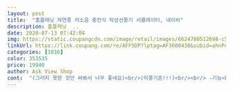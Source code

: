 ```yaml
---
layout: post 
title:  "홈플래닛 자연풍 저소음 충전식 탁상선풍기 서큘레이터, 네이비" 
description: 홈플래닛  ..
date: 2020-07-13 07:42:04 
img: https://static.coupangcdn.com/image/retail/images/6624780512698-c5c42b47-0f08-45b2-af9e-58a5c84ce473.jpg 
linkUrl: https://link.coupang.com/re/AFFSDP?lptag=AF3600438&subid=ahnPublicAsk&pageKey=1708594349&itemId=2907746734&vendorItemId=70896495644&traceid=V0-113-5b020bbf6a9b71fa 
categories: [1016] 
color: 353535 
price: 19940 
author: Ask View Shop 
cont:  "(그러지 못한 것만 써봐서 너무 좋네요)<br/>(미풍기준!!!)<br/><br/> -기능<br/><br/> -디자인<br/><br/> -소음<br/><br/> -총평<br/><br/> -크기<br/>1단계 미풍과 4단계 자연충은 13dB의 저소음으로<br/>ㅎㅎㅎ시원하고 정말 좋아요 ㅎㅎㅎ<br/>거치도 안정적입니다<br/>그릴 회전량 조절도 가능하기 때문에<br/>깔끔하고 군더더기 없는 디자인<br/>너무 좋아보여서 식사할때 키려고 식탁에 둿네요ㅎㅎ<br/>다른 탁상용 선풍기도 많이 봤는데<br/>다른것보다 놀란게 소음이 적어요!!<br/>디자인 예쁨, 기능 무난<br/>무게도 가벼운 편<br/>바닥 크기는 손바닥 위에 올려놓을 수 있는 정도입니다<br/>분해 세척이 됩니다<br/>사무실용으로 생각했는데<br/>사실 소리가 크면 사용할때 은근히<br/>사진 참고해주세용!<br/>색상도 네이비 컬러라 차분하고 고급져요 ㅎㅎ<br/>생각보다 가볍고 안정적이에요<br/>선풍기 바깥쪽 팬 커버가 돌아가서<br/>성인여성(160) 팔꿈치부터 손바닥 중간까지 오는 정도<br/>손쉽게 분리하여 닦을 수 잇습니다<br/>수면 시 사용하기도 좋네요 ㅎㅎ<br/>신경이 많이 쓰이는데<br/>써큘래이터 팬을 잘 조절해야 효과를 제대로 보실 수 잇어요!!<br/>아 엄청난 장점이 있습니다<br/>아침에 화장할때 얼굴 열내리게 틀어놓으면 좋을 것 같아용<br/>엄처난 분해는 아니어도 케이스와 날개정도는<br/>오피스 혹은 재택 근무하시면서 에어컨 틀기는 애매하니 딱 예쁘면서도 가벼운 탁상용 선풍기 찾으시는 분들께 추천드립니다<br/>일반 선풍기랑 비교하긴 좀 그렇지만 정말 저소음입니다<br/>자연바람처럼 장시간 사용에 좋다고 해요 ㅎㅎ<br/>자연풍,팬 회전 자동 조절 된다는 점이<br/>저는 개인적으로 가장 낮은 미풍으로 해도 시원하더라구요<br/>저소음이라 좋아요 ㅎㅎ<br/>조용하게 시원한 바람을 보내줘요 ㅎㅎ<br/>좋았습니다.<br/>풍속 4단계 자연풍은 회전과 정지를 반복해서<br/>청소시에는 검정핀 뽑아서 분리후 청소하면 편리해요 ㅎㅎ<br/>충전식이며 케이블도 같이 지원됩니다<br/>크기만 작지 진짜 써큘레이터같아요<br/>특히 자연풍은 8시간 작동후 auto off가 되어서<br/>팬부분이 회색이라 게으른 저에게 좋네요<br/>풍량 조절 4단계<br/>하얀선풍기 먼지끼는거 귀찮은데.<br/>.<br/><br/>핸디선풍기등은 각도 조절 안되는데 요건 되서 좋아요<br/>홈플래닛 충전식 무선 탁상 써큘레이터 선풍기<br/>확실히 이 선풍기가 귀엽고 예뻐요<br/>" 
---
```


